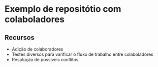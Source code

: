 # Exemplo de repositótio com colaboladores

## Recursos

- Adição de colaboradores 
- Testes diversos para varificar o fluxo de trabalho entre colaboladores
- Resolução de possiveis conflitos